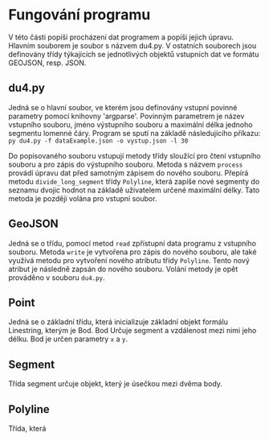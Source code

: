# Fungování programu
V této části popíši procházení dat programem a popíši jejich úpravu. Hlavním souborem je soubor s názvem du4.py. V ostatních souborech jsou definovány třídy týkajících se jednotlivých objektů vstupních dat ve formátu GEOJSON, resp. JSON.

## du4.py
Jedná se o hlavní soubor, ve kterém jsou definovány vstupní povinné parametry pomocí knihovny 'argparse'. Povinným parametrem je název vstupního souboru, jméno výstupního souboru a maximální délka jednoho segmentu lomenné čáry. Program se sputí na základě následujícího příkazu:
`py du4.py -f dataExample.json -o vystup.json -l 30`

Do popisovaného souboru vstupují metody třídy sloužící pro čtení vstupního souboru a pro zápis do výstupního souboru. Metoda s názvem `process` provádí úpravu dat před samotným zápisem do nového souboru. Přepírá metodu `divide_long_segment` třídy `Polyline`, která zapíše nové segmenty do seznamu dvojic hodnot na základě uživatelem určené maximální délky. Tato metoda je později volána pro vstupní soubor.

## GeoJSON
Jedná se o třídu, pomocí metod `read` zpřístupní data programu z vstupního souboru. Metoda `write` je vytvořena pro zápis do nového souboru, ale také využívá metodu pro vytvoření nového atributu třídy `Polyline`. Tento nový atribut je následně zapsán do nového souboru. Volání metody je opět prováděno v souboru `du4.py`.

## Point
Jedná se o základní třídu, která inicializuje základní objekt formálu Linestring, kterým je Bod. Bod Určuje segment a vzdálenost mezi nimi jeho délku. Bod je určen parametry `x` a `y`.

## Segment
Třída segment určuje objekt, který je úsečkou mezi dvěma body.

## Polyline
Třída, která


